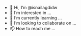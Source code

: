 - 👋 Hi, I’m @isnailagdidw
- 👀 I’m interested in ...
- 🌱 I’m currently learning ...
- 💞️ I’m looking to collaborate on ...
- 📫 How to reach me ...

<!---
isnailagdidw/isnailagdidw is a ✨ special ✨ repository because its `README.md` (this file) appears on your GitHub profile.
You can click the Preview link to take a look at your changes.
--->
